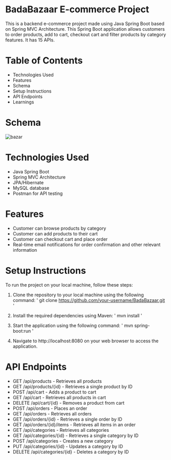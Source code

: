 # BadaBazaar E-commerce Project

This is a backend e-commerce project made using Java Spring Boot based on Spring MVC Architecture. This Spring Boot application allows customers to order products, add to cart, checkout cart and filter products by category features. It has 15 APIs.

# Table of Contents
- Technologies Used
- Features
- Schema
- Setup Instructions
- API Endpoints
- Learnings

# Schema
![bazar](https://user-images.githubusercontent.com/106758417/229332513-71336889-2b69-427b-922a-73dbb2601ff8.png)

# Technologies Used
- Java Spring Boot
- Spring MVC Architecture
- JPA/Hibernate
- MySQL database
- Postman for API testing

# Features
- Customer can browse products by category
- Customer can add products to their cart
- Customer can checkout cart and place order
- Real-time email notifications for order confirmation and other relevant information


# Setup Instructions
To run the project on your local machine, follow these steps:

1. Clone the repository to your local machine using the following command:
' git clone https://github.com/your-username/BadaBazaar.git '

2. Install the required dependencies using Maven:
' mvn install '

3. Start the application using the following command:
' mvn spring-boot:run '

4. Navigate to http://localhost:8080 on your web browser to access the application.


# API Endpoints
- GET /api/products - Retrieves all products
- GET /api/products/{id} - Retrieves a single product by ID
- POST /api/cart - Adds a product to cart
- GET /api/cart - Retrieves all products in cart
- DELETE /api/cart/{id} - Removes a product from cart
- POST /api/orders - Places an order
- GET /api/orders - Retrieves all orders
- GET /api/orders/{id} - Retrieves a single order by ID
- GET /api/orders/{id}/items - Retrieves all items in an order
- GET /api/categories - Retrieves all categories
- GET /api/categories/{id} - Retrieves a single category by ID
- POST /api/categories - Creates a new category
- PUT /api/categories/{id} - Updates a category by ID
- DELETE /api/categories/{id} - Deletes a category by ID


